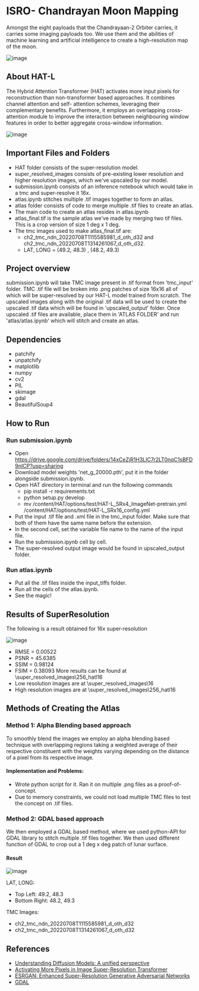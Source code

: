# ISRO- Chandrayan Moon Mapping 

Amongst the eight payloads that the Chandrayaan-2 Orbiter carries, it carries some imaging payloads too. We use them and the abilities of machine learning and artificial intelligence to create a high-resolution map of the moon.

![image](https://github.com/Devansh-jpg/ISRO-Moon-Mapping/assets/95140839/0cc8698a-4915-4460-a2d4-b99e301ce4bc)


## About HAT-L

The Hybrid Attention Transformer (HAT) activates more input pixels for reconstruction than non-transformer based approaches. It combines channel attention and self- attention schemes, leveraging their complementary benefits. Furthermore, it employs an overlapping cross-attention module to improve the interaction between neighbouring window features in order to better aggregate cross-window information.

![image](https://github.com/Devansh-jpg/ISRO-Moon-Mapping/assets/95140839/2970ea24-c532-46b5-b5a7-3f3780cd693a)

## Important Files and Folders
- HAT folder consists of the super-resolution model.
- super_resolved_images consists of pre-existing lower resolution and higher resolution images, which we've upscaled by our model.
- submission.ipynb consists of an inference notebook which would take in a tmc and super-resolve it 16x.
- atlas.ipynb stitches multiple .tif images together to form an atlas.
- atlas folder consists of code to merge multiple .tif files to create an atlas.
- The main code to create an atlas resides in atlas.ipynb
- atlas_final.tif is the sample atlas we've made by merging two tif files. This is a crop version of size 1 deg x 1 deg.
- The tmc images used to make atlas_final.tif are: 
	- ch2_tmc_ndn_20220708T1115585981_d_oth_d32 and ch2_tmc_ndn_20220708T1314261067_d_oth_d32.
	- LAT, LONG = (49.2, 48.3) , (48.2, 49.3) 

## Project overview
submission.ipynb will take TMC image present in .tif format from 'tmc_input' folder. TMC .tif file will be broken into .png patches of size 16x16 all of which will be super-resolved by our HAT-L model trained from scratch. The upscaled images along with the original .tif data will be used to create the upscaled .tif data which will be found in 'upscaled_output' folder. Once upscaled .tif files are available, place them in 'ATLAS FOLDER' and run 'atlas/atlas.ipynb' which will stitch and create an atlas.

## Dependencies
- patchify
- unpatchify
- matplotlib
- numpy
- cv2
- PIL
- skimage
- gdal
- BeautifulSoup4

## How to Run
### Run submission.ipynb
- Open https://drive.google.com/drive/folders/14xCeZjR1H3LIC7r2LT0nqC1sBFD9nICP?usp=sharing
- Download model weights 'net_g_20000.pth', put it in the folder alongside submission.ipynb.
- Open HAT directory in terminal and run the following commands
	- pip install -r requirements.txt
	- python setup.py develop
	- mv /content/HAT/options/test/HAT-L_SRx4_ImageNet-pretrain.yml /content/HAT/options/test/HAT-L_SRx16_config.yml
- Put the input .tif file and .xml file in the tmc_input folder. Make sure that both of them have the same name before the extension.
- In the second cell, set the variable file name to the name of the input file.
- Run the submission.ipynb cell by cell.
- The super-resolved output image would be found in upscaled_output folder.
### Run atlas.ipynb
- Put all the .tif files inside the input_tiffs folder.
- Run all the cells of the atlas.ipynb.
- See the magic!

## Results of SuperResolution
The following is a result obtained for 16x super-resolution

![image](https://github.com/Devansh-jpg/ISRO-Moon-Mapping/assets/95140839/ec4e8894-6254-43f8-81be-4e096031140a)


- RMSE = 0.00522
- PSNR = 45.6385
- SSIM = 0.98124
- FSIM = 0.38093
More results can be found at \super_resolved_images\256_hatl16
- Low resolution images are at \super_resolved_images\16
- High resolution images are at \super_resolved_images\256_hatl16

## Methods of Creating the Atlas
### Method 1: Alpha Blending based approach
To smoothly blend the images we employ an alpha blending based technique with overlapping regions taking a weighted average of their respective constituent with the weights varying depending on the distance of a pixel from its respective image.
#### Implementation and Problems:
- Wrote python script for it. Ran it on multiple .png files as a proof-of-concept.
- Due to memory constraints, we could not load multiple TMC files to test the concept on .tif files.
### Method 2: GDAL based approach
We then employed a GDAL based method, where we used python-API for GDAL library to stitch multiple .tif files together. We then used different function of GDAL to crop out a 1 deg x deg patch of lunar surface.
#### Result
![image](https://github.com/Devansh-jpg/ISRO-Moon-Mapping/assets/95140839/3695fc0e-fb7a-4869-9d86-5c6bb595a52b)


LAT, LONG:
- Top Left: 49.2, 48.3
- Bottom Right: 48.2, 49.3

TMC Images:
- ch2_tmc_ndn_20220708T1115585981_d_oth_d32
- ch2_tmc_ndn_20220708T1314261067_d_oth_d32

## References
- [Understanding Diffusion Models: A unified perspective](https://arxiv.org/abs/2208.11970)
- [Activating More Pixels in Image Super-Resolution Transformer](https://arxiv.org/abs/2205.04437v2)
- [ESRGAN: Enhanced Super-Resolution Generative Adversarial Networks](https://arxiv.org/abs/1809.00219)
- [GDAL](https://github.com/OSGeo/gdal)
